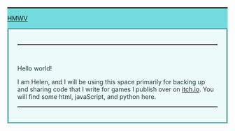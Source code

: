 
<div style="color:#1c3737; background-color:#72dbdd;">
<hr style="color:#7254dd;height:3px;margin:auto;">
  <p><a href="https://hmwv.neocities.org/">HMWV</a></p>
  <div style="background-color:#edfbfb;border:3px solid #56a4a6;padding: 20px;">
    <hr style="color:#72dbdd;height:2px;"><br>
    <p>Hello world!</p>
    <p>I am Helen, and I will be using this space primarily for backing up and sharing code that I write for games I publish over on <a href="https://hmwv.itch.io/">itch.io</a>. You will find some html, javaScript, and python here.</p>
    <hr style="color:#72dbdd;height:2px;">
  </div>
</div>
<!---
HMWV/HMWV is a ✨ special ✨ repository because its `README.md` (this file) appears on your GitHub profile.
You can click the Preview link to take a look at your changes.
--->
